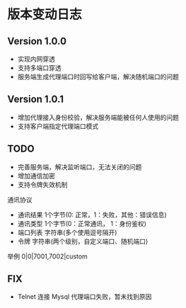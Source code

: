 # 版本变动日志

## Version 1.0.0

- 实现内网穿透
- 支持多端口穿透
- 服务端生成代理端口时回写给客户端，解决随机端口的问题

## Version 1.0.1
- 增加代理接入身份校验，解决服务端能被任何人使用的问题
- 支持客户端指定代理端口模式

## TODO

- 完善服务端，解决监听端口，无法关闭的问题
- 增加通信加密
- 支持令牌失效机制

通讯协议

- 通讯结果     1个字节(0: 正常，1：失败，其他：错误信息)
- 通讯类型     1个字节(0：正常通讯， 1：身份鉴权)
- 端口列表     字符串(多个使用逗号隔开)
- 令牌        字符串(两个级别，自定义端口、随机端口)

举例
0|0|7001,7002|custom

## FIX

- Telnet 连接 Mysql 代理端口失败，暂未找到原因

